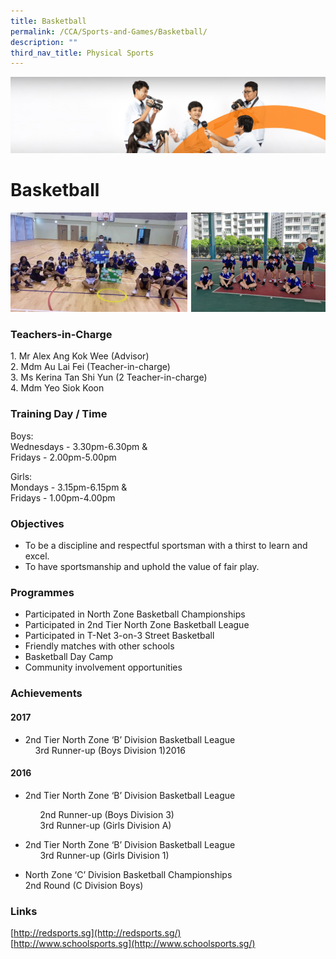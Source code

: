 ```yaml
---
title: Basketball
permalink: /CCA/Sports-and-Games/Basketball/
description: ""
third_nav_title: Physical Sports
---
```

![](/images/cca.jpg)

Basketball
==========
![](/images/basketball1.png)

### Teachers-in-Charge

1\.  Mr Alex Ang Kok Wee (Advisor) <br>
2\.  Mdm Au Lai Fei (Teacher-in-charge) <br>
3\.  Ms Kerina Tan Shi Yun (2 Teacher-in-charge) <br>
4\.  Mdm Yeo Siok Koon

### Training Day / Time

Boys:  
Wednesdays - 3.30pm-6.30pm &amp;  
Fridays - 2.00pm-5.00pm  
  
Girls:  
Mondays - 3.15pm-6.15pm &amp;  
Fridays - 1.00pm-4.00pm

### Objectives

*   To be a discipline and respectful sportsman with a thirst to learn and excel.
*   To have sportsmanship and uphold the value of fair play.

### Programmes

*   Participated in North Zone Basketball Championships
*   Participated in 2nd Tier North Zone Basketball League
*   Participated in T-Net 3-on-3 Street Basketball
*   Friendly matches with other schools
*   Basketball Day Camp
*   Community involvement opportunities

### Achievements

#### 2017&nbsp;

  

*   2nd Tier North Zone ‘B’ Division Basketball League  
    &nbsp;&nbsp; &nbsp;3rd Runner-up (Boys Division 1)2016

  

#### 2016

  

*   2nd Tier North Zone ‘B’ Division Basketball League

&nbsp;&nbsp; &nbsp;&nbsp;&nbsp; &nbsp;&nbsp;&nbsp; &nbsp;2nd Runner-up (Boys Division 3)  
&nbsp;&nbsp; &nbsp;&nbsp;&nbsp; &nbsp;&nbsp;&nbsp; &nbsp;3rd Runner-up (Girls Division A)  

*   2nd Tier North Zone ‘B’ Division Basketball League  
    &nbsp; &nbsp; &nbsp; 3rd Runner-up (Girls Division 1)  
      
    
*   North Zone ‘C’ Division Basketball Championships <br>
           2nd Round (C Division Boys)

### Links

[http://redsports.sg](http://redsports.sg/)  
[http://www.schoolsports.sg](http://www.schoolsports.sg/)